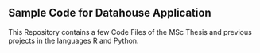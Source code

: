 ## Sample Code for Datahouse Application
This Repository contains a few Code Files of the MSc Thesis and previous projects in the languages R and Python.
